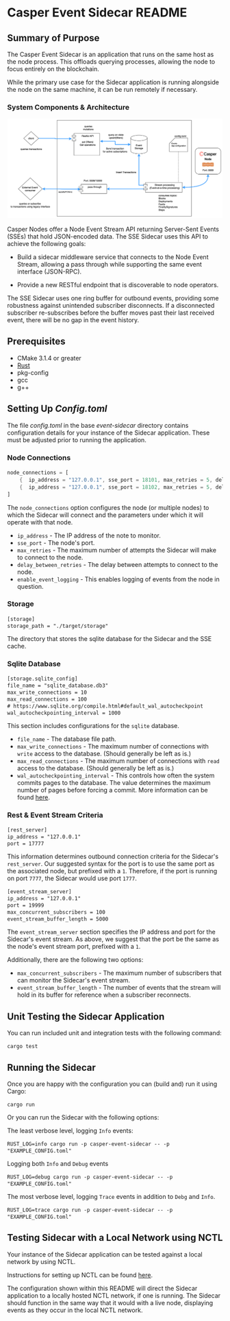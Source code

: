 # Casper Event Sidecar README

## Summary of Purpose

The Casper Event Sidecar is an application that runs on the same host as the node process. This offloads querying processes, allowing the node to focus entirely on the blockchain.

While the primary use case for the Sidecar application is running alongside the node on the same machine, it can be run remotely if necessary.

### System Components & Architecture

![Sidecar Diagram](/images/SidecarDiagram.png)

Casper Nodes offer a Node Event Stream API returning Server-Sent Events (SSEs) that hold JSON-encoded data. The SSE Sidecar uses this API to achieve the following goals:

* Build a sidecar middleware service that connects to the Node Event Stream, allowing a pass through while supporting the same event interface (JSON-RPC).

* Provide a new RESTful endpoint that is discoverable to node operators.

The SSE Sidecar uses one ring buffer for outbound events, providing some robustness against unintended subscriber disconnects. If a disconnected subscriber re-subscribes before the buffer moves past their last received event, there will be no gap in the event history.

## Prerequisites

* CMake 3.1.4 or greater
* [Rust](https://www.rust-lang.org/tools/install)
* pkg-config
* gcc
* g++

## Setting Up *Config.toml*

The file *config.toml* in the base *event-sidecar* directory contains configuration details for your instance of the Sidecar application. These must be adjusted prior to running the application.


### Node Connections

```rust
node_connections = [
    {  ip_address = "127.0.0.1", sse_port = 18101, max_retries = 5, delay_between_retries = 5, enable_event_logging = true  },
    {  ip_address = "127.0.0.1", sse_port = 18102, max_retries = 5, delay_between_retries = 5, enable_event_logging = false  },
]
```

The `node_connections` option configures the node (or multiple nodes) to which the Sidecar will connect and the parameters under which it will operate with that node.

* `ip_address` - The IP address of the note to monitor.
* `sse_port` - The node's port.
* `max_retries` - The maximum number of attempts the Sidecar will make to connect to the node.
* `delay_between_retries` - The delay between attempts to connect to the node.
* `enable_event_logging` - This enables logging of events from the node in question.

### Storage

```
[storage]
storage_path = "./target/storage"
```
The directory that stores the sqlite database for the Sidecar and the SSE cache.

### Sqlite Database

```
[storage.sqlite_config]
file_name = "sqlite_database.db3"
max_write_connections = 10
max_read_connections = 100
# https://www.sqlite.org/compile.html#default_wal_autocheckpoint
wal_autocheckpointing_interval = 1000
```

This section includes configurations for the `sqlite` database.

* `file_name` - The database file path.
* `max_write_connections` - The maximum number of connections with `write` access to the database. (Should generally be left as is.)
* `max_read_connections` - The maximum number of connections with `read` access to the database. (Should generally be left as is.)
* `wal_autocheckpointing_interval` - This controls how often the system commits pages to the database. The value determines the maximum number of pages before forcing a commit. More information can be found [here](https://www.sqlite.org/compile.html#default_wal_autocheckpoint).

### Rest & Event Stream Criteria

```
[rest_server]
ip_address = "127.0.0.1"
port = 17777
```

This information determines outbound connection criteria for the Sidecar's `rest_server`. Our suggested syntax for the port is to use the same port as the associated node, but prefixed with a `1`. Therefore, if the port is running on port `7777`, the Sidecar would use port `1777`.

```
[event_stream_server]
ip_address = "127.0.0.1"
port = 19999
max_concurrent_subscribers = 100
event_stream_buffer_length = 5000
```

The `event_stream_server` section specifies the IP address and port for the Sidecar's event stream. As above, we suggest that the port be the same as the node's event stream port, prefixed with a `1`.

Additionally, there are the following two options:

* `max_concurrent_subscribers` - The maximum number of subscribers that can monitor the Sidecar's event stream.
* `event_stream_buffer_length` - The number of events that the stream will hold in its buffer for reference when a subscriber reconnects.

## Unit Testing the Sidecar Application

You can run included unit and integration tests with the following command:

```
cargo test
```

## Running the Sidecar

Once you are happy with the configuration you can (build and) run it using Cargo:

```shell
cargo run
```
Or you can run the Sidecar with the following options:

The least verbose level, logging `Info` events:

```
RUST_LOG=info cargo run -p casper-event-sidecar -- -p "EXAMPLE_CONFIG.toml"
```

Logging both `Info` and `Debug` events

```
RUST_LOG=debug cargo run -p casper-event-sidecar -- -p "EXAMPLE_CONFIG.toml"
```

The most verbose level, logging `Trace` events in addition to `Debg` and `Info`.

```
RUST_LOG=trace cargo run -p casper-event-sidecar -- -p "EXAMPLE_CONFIG.toml"
```

## Testing Sidecar with a Local Network using NCTL

Your instance of the Sidecar application can be tested against a local network by using NCTL.

Instructions for setting up NCTL can be found [here](https://docs.casperlabs.io/dapp-dev-guide/building-dapps/setup-nctl/).

The configuration shown within this README will direct the Sidecar application to a locally hosted NCTL network, if one is running. The Sidecar should function in the same way that it would with a live node, displaying events as they occur in the local NCTL network.
